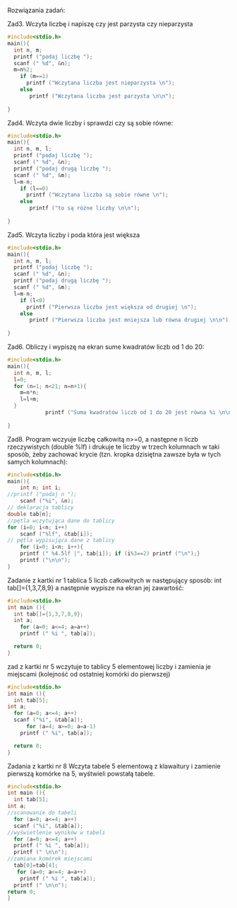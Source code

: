 Rozwiązania zadań:

Zad3.
Wczyta liczbę i napiszę czy jest parzysta czy nieparzysta

```c
#include<stdio.h>
main(){
  int n, m;
  printf ("podaj liczbę ");
  scanf (" %d", &n);
  m=n%2;
    if (m==1)
      printf ("Wczytana liczba jest nieparzysta \n");
    else 
	   printf ("Wczytana liczba jest parzysta \n\n");
  
}
```

Zad4.
Wczyta dwie liczby i sprawdzi czy są sobie równe:

```c
#include<stdio.h>
main(){
  int n, m, l;
  printf ("podaj liczbę ");
  scanf (" %d", &n);
  printf ("podaj drugą liczbę ");
  scanf (" %d", &m);
  l=m-n;
    if (l==0)
      printf ("Wczytana liczba są sobie równe \n");
    else 
	   printf ("to są różne liczby \n\n");
  
}
```
Zad5.
Wczyta liczby i poda która jest większa

```c
#include<stdio.h>
main(){
  int n, m, l;
  printf ("podaj liczbę ");
  scanf (" %d", &n);
  printf ("podaj drugą liczbę ");
  scanf (" %d", &m);
  l=m-n;
    if (l<0)
      printf ("Pierwsza liczba jest większa od drugiej \n");
    else 
	   printf ("Pierwsza liczba jest mniejsza lub równa drugiej \n\n");
  
}
```

Zad6.
Obliczy i wypiszę na ekran sume kwadratów liczb od 1 do 20:

```c
#include<stdio.h>
main(){
  int n, m, l;
  l=0;
  for (n=1; n<21; n=n+1){
  	m=n*n;
  	l=l+m;
  }
        	printf ("Suma kwadratów liczb od 1 do 20 jest równa %i \n\n", l);
    
}
```

Zad8.
Program wczyuje liczbę całkowitą n>=0, a następne n liczb rzeczywistych (double %lf) i drukuje te liczby w trzech kolumnach w taki sposób, żeby zachować krycie (tzn. kropka dzisiętna zawsze była w tych samych kolumnach):

```c
#include<stdio.h>
main(){
	int n; int i;
//printf ("podaj n "); 
	scanf ("%i", &n);
// deklaracja tablicy
double tab[n];
//pętla wczytująca dane do tablicy
for (i=0; i<n; i++)
	scanf ("%lf", &tab[i]);
// pętla wypisująca dane z tablicy
	for (i=0; i<n; i++){
	printf (" %4.5lf |", tab[i]); if (i%3==2) printf ("\n");}
	printf ("\n\n");
}		
```


Zadanie z kartki nr 1
tablica 5 liczb całkowitych w następujący sposób: int tab[]={1,3,7,8,9} a następnie wypisze na ekran jej zawartość:

```c
#include<stdio.h>
int main (){
  int tab[]={1,3,7,8,9};
  int a;
    for (a=0; a<=4; a=a++)
    printf (" %i ", tab[a]);

  return 0;
}	
```

zad z kartki nr 5
wczytuje to tablicy 5 elementowej liczby i zamienia je miejscami (kolejność od ostatniej komórki do pierwszej)

```c
#include<stdio.h>
int main (){
  int tab[5];
int a;
  for (a=0; a<=4; a++)
  scanf ("%i", &tab[a]);
      for (a=4; a>=0; a=a-1)
    printf (" %i", tab[a]);

  return 0;
}
```

Zadania z kartki nr 8
Wczyta tabele 5 elementową z klawaitury i zamienie pierwszą komórke na 5, wyśtwieli powstałą tabele.

```c
#include<stdio.h>
int main (){
  int tab[5];
int a;
//scanowanie do tabeli
  for (a=0; a<=4; a++)
  scanf ("%i", &tab[a]);
//wyświetlenie wyników w tabeli
  for (a=0; a<=4; a++)
  printf (" %i ", tab[a]);
  printf (" \n\n");
//zamiana komórek miejscami
  tab[0]=tab[4];
   for (a=0; a<=4; a=a++)
    printf (" %i ", tab[a]);
  printf (" \n\n");
return 0;
}
```

